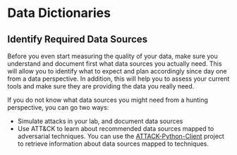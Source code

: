 # Data Dictionaries

## Identify Required Data Sources

Before you even start measuring the quality of your data, make sure you understand and document first what data sources you actually need. This will allow you to identify what to expect and plan accordingly since day one from a data perspective. In addition, this will help you to assess your current tools and make sure they are providing the data you really need.

If you do not know what data sources you might need from a hunting perspective, you can go two ways:

* Simulate attacks in your lab, and document data sources
* Use ATT&CK to learn about recommended data sources mapped to adversarial techniques. You can use the [ATTACK-Python-Client](https://github.com/Cyb3rWard0g/ATTACK-Python-Client) project to retrieve information about data sources mapped to techniques.
